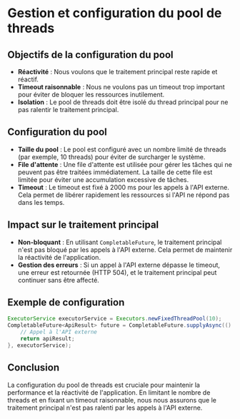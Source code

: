 # Gestion et configuration du pool de threads

## Objectifs de la configuration du pool

- **Réactivité** : Nous voulons que le traitement principal reste rapide et réactif.
- **Timeout raisonnable** : Nous ne voulons pas un timeout trop important pour éviter de bloquer les ressources inutilement.
- **Isolation** : Le pool de threads doit être isolé du thread principal pour ne pas ralentir le traitement principal.

## Configuration du pool

- **Taille du pool** : Le pool est configuré avec un nombre limité de threads (par exemple, 10 threads) pour éviter de surcharger le système.
- **File d'attente** : Une file d'attente est utilisée pour gérer les tâches qui ne peuvent pas être traitées immédiatement. La taille de cette file est limitée pour éviter une accumulation excessive de tâches.
- **Timeout** : Le timeout est fixé à 2000 ms pour les appels à l'API externe. Cela permet de libérer rapidement les ressources si l'API ne répond pas dans les temps.

## Impact sur le traitement principal

- **Non-bloquant** : En utilisant `CompletableFuture`, le traitement principal n'est pas bloqué par les appels à l'API externe. Cela permet de maintenir la réactivité de l'application.
- **Gestion des erreurs** : Si un appel à l'API externe dépasse le timeout, une erreur est retournée (HTTP 504), et le traitement principal peut continuer sans être affecté.

## Exemple de configuration

```java
ExecutorService executorService = Executors.newFixedThreadPool(10);
CompletableFuture<ApiResult> future = CompletableFuture.supplyAsync(() -> {
    // Appel à l'API externe
    return apiResult;
}, executorService);
```

## Conclusion

La configuration du pool de threads est cruciale pour maintenir la performance et la réactivité de l'application. En limitant le nombre de threads et en fixant un timeout raisonnable, nous nous assurons que le traitement principal n'est pas ralenti par les appels à l'API externe. 